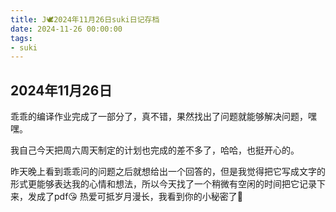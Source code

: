 ```yaml
---
title: J🕊️2024年11月26日suki日记存档
date: 2024-11-26 00:00:00
tags:
- suki
---
```


## 2024年11月26日

乖乖的编译作业完成了一部分了，真不错，果然找出了问题就能够解决问题，嘿嘿。

我自己今天把周六周天制定的计划也完成的差不多了，哈哈，也挺开心的。

昨天晚上看到乖乖问的问题之后就想给出一个回答的，但是我觉得把它写成文字的形式更能够表达我的心情和想法，所以今天找了一个稍微有空闲的时间把它记录下来，发成了pdf😘
热爱可抵岁月漫长，我看到你的小秘密了🙈
